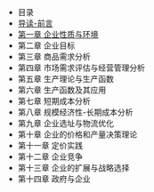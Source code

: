- 目录
- [导读-前言](chapter0/chapter0.md)
- [第一章 企业性质与环境](chapter1/chapter1.md)
- 第二章 企业目标
- 第三章 商品需求分析
- 第四章 市场需求评估与经营管理分析
- 第五章 生产理论与生产函数
- 第六章 生产函数及其应用
- 第七章 短期成本分析
- 第八章 规模经济性-长期成本分析
- 第九章 企业选址与物流优化
- 第十章 企业的价格和产量决策理论
- 第十一章 定价实践
- 第十二章 企业竞争
- 第十三章 企业的扩展与战略选择
- 第十四章 政府与企业